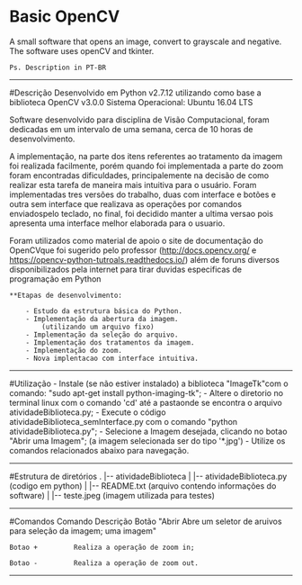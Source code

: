 # Basic OpenCV
A small software that opens an image, convert to grayscale and negative. The software uses openCV and tkinter.

	Ps. Description in PT-BR
------------------------------------------------------------------------
#Descrição
Desenvolvido em Python v2.7.12 utilizando como base a biblioteca OpenCV v3.0.0 
Sistema Operacional: Ubuntu 16.04 LTS 

Software desenvolvido para disciplina de Visão Computacional, foram dedicadas em um intervalo de uma semana, cerca de 10 horas de desenvolvimento.

A implementação, na parte dos itens referentes ao tratamento da imagem foi realizada facilmente, porém quando foi implementada a parte do zoom foram encontradas dificuldades, principalemente na decisão de como realizar esta tarefa de maneira mais intuitiva para o usuário. Foram implementadas tres versões do trabalho, duas com interface e botões e outra sem interface que realizava as operações por comandos enviadospelo teclado, no final, foi decidido manter a ultima versao pois apresenta uma interface melhor elaborada para o usuario.

Foram utilizados como material de apoio o site de documentação do OpenCVque foi sugerido pelo professor (http://docs.opencv.org/ e https://opencv-python-tutroals.readthedocs.io/) além de foruns diversos disponibilizados pela internet para tirar duvidas especificas de programação em Python

	**Etapas de desenvolvimento:

		- Estudo da estrutura básica do Python.
		- Implementação da abertura da imagem.
			(utilizando um arquivo fixo)
		- Implementação da seleção do arquivo.
		- Implementação dos tratamentos da imagem.
		- Implementação do zoom.
		- Nova implentacao com interface intuitiva.

------------------------------------------------------------------------	
#Utilização
	- Instale (se não estiver instalado) a biblioteca "ImageTk"com o comando: "sudo apt-get install python-imaging-tk";
	- Altere o diretorio no terminal linux com o comando 'cd' até a pastaonde se encontra o arquivo atividadeBiblioteca.py;
 	- Execute o código atividadeBiblioteca_semInterface.py com o comando "python atividadeBiblioteca.py";
	- Selecione a Imagem desejada, clicando no botao "Abrir uma Imagem"; (a imagem selecionada ser do tipo '*.jpg')
	- Utilize os comandos relacionados abaixo para navegação.
	
------------------------------------------------------------------------		
#Estrutura de diretórios
	.
	|-- atividadeBiblioteca
	|	|-- atividadeBiblioteca.py (codigo em python)
	|	|-- README.txt (arquivo contendo informações do software)
	|	|-- teste.jpeg (imagem utilizada para testes)

------------------------------------------------------------------------
#Comandos
	Comando			Descrição
	Botão "Abrir		Abre um seletor de aruivos para seleção da imagem;
	uma imagem" 
	
	Botao +			Realiza a operação de zoom in;
	
	Botao - 		Realiza a operação de zoom out.
-------------------------------------------------------------------------
